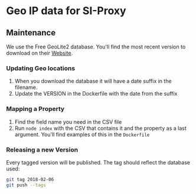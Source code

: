 # Geo IP data for SI-Proxy
## Maintenance
We use the Free GeoLite2 database. You'll find the most recent version to download on their [Website](https://dev.maxmind.com/geoip/geoip2/geolite2/#Downloads). 
### Updating Geo locations
 
1. When you download the database it will have a date suffix in the filename.
1. Update the VERSION in the Dockerfile with the date from the suffix

### Mapping a Property
1. Find the field name you need in the CSV file
1. Run `node index` with the CSV that contains it and the property as a last argument. You'll find examples of this in the `Dockerfile`

### Releasing a new Version
Every tagged version will be published. The tag should reflect the database used: 

```bash
git tag 2018-02-06
git push --tags
```

